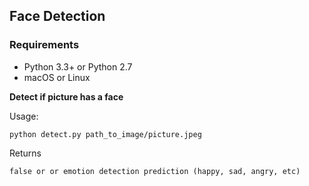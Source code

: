## Face Detection

### Requirements

- Python 3.3+ or Python 2.7
- macOS or Linux 

**Detect if picture has a face**

Usage:

    python detect.py path_to_image/picture.jpeg
    
Returns

    false or or emotion detection prediction (happy, sad, angry, etc)
